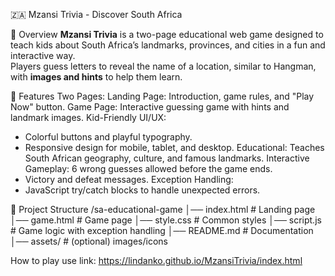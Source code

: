  🇿🇦 Mzansi Trivia - Discover South Africa

📌 Overview
**Mzansi Trivia** is a two-page educational web game designed to teach kids about South Africa’s landmarks, provinces, and cities in a fun and interactive way.  
Players guess letters to reveal the name of a location, similar to Hangman, with **images and hints** to help them learn.



🎯 Features
 Two Pages:
Landing Page: Introduction, game rules, and "Play Now" button.
Game Page: Interactive guessing game with hints and landmark images.
Kid-Friendly UI/UX:
  - Colorful buttons and playful typography.
  - Responsive design for mobile, tablet, and desktop.
 Educational:
Teaches South African geography, culture, and famous landmarks.
 Interactive Gameplay:
   6 wrong guesses allowed before the game ends.
  - Victory and defeat messages.
    Exception Handling:
  - JavaScript try/catch blocks to handle unexpected errors.



📂 Project Structure
/sa-educational-game
│── index.html        # Landing page
│── game.html         # Game page
│── style.css         # Common styles
│── script.js         # Game logic with exception handling
│── README.md         # Documentation
│── assets/           # (optional) images/icons

How to play use link: https://lindanko.github.io/MzansiTrivia/index.html
